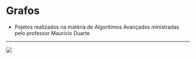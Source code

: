 # Grafos

- Pojetos realizados na matéria de Algoritimos Avançados ministradas pelo professor Mauricio Duarte
--------------------------

![](https://gitlab.com/BrunoShimura/Grafos/-/wikis/uploads/0fde81065cd19768909db4f1f57f60f0/2020-10-01_10-19.png)

